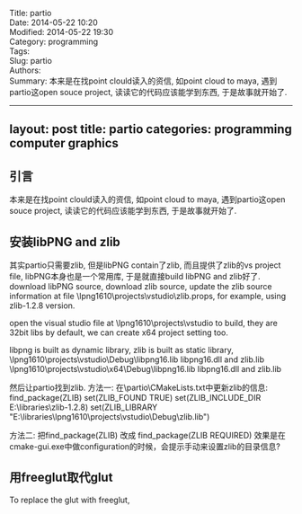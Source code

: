Title: partio  
Date: 2014-05-22 10:20    
Modified: 2014-05-22 19:30       
Category: programming            
Tags:            
Slug: partio             
Authors:              
Summary: 本来是在找point clould读入的资信, 如point cloud to maya, 遇到partio这open souce project, 读读它的代码应该能学到东西, 于是故事就开始了.               

--- 
layout: post 
title: partio 
categories: programming computer graphics 
--- 

引言
---- 
本来是在找point clould读入的资信, 如point cloud to maya, 遇到partio这open souce project, 读读它的代码应该能学到东西, 于是故事就开始了.


安装libPNG and zlib
---- 
其实partio只需要zlib, 但是libPNG contain了zlib, 而且提供了zlib的vs project file, libPNG本身也是一个常用库, 于是就直接build libPNG and zlib好了. 
download libPNG source, 
download zlib source,
update the zlib source information at file \lpng1610\projects\vstudio\zlib.props, for example, using zlib-1.2.8 version.

open the visual studio file at \lpng1610\projects\vstudio to build, they are 32bit libs by default, we can create x64 project setting too.

libpng is built as dynamic library, 
zlib is built as static library,
\lpng1610\projects\vstudio\Debug\libpng16.lib libpng16.dll and zlib.lib 
\lpng1610\projects\vstudio\x64\Debug\libpng16.lib libpng16.dll and zlib.lib


然后让partio找到zlib. 方法一: 在\partio\CMakeLists.txt中更新zlib的信息:
find_package(ZLIB) 
set(ZLIB_FOUND TRUE)
set(ZLIB_INCLUDE_DIR E:\libraries\zlib-1.2.8)
set(ZLIB_LIBRARY "E:\libraries\lpng1610\projects\vstudio\Debug\zlib.lib")

方法二: 把find_package(ZLIB) 改成
find_package(ZLIB REQUIRED)
效果是在cmake-gui.exe中做configuration的时候，会提示手动来设置zlib的目录信息? 


用freeglut取代glut
---- 
To replace the glut with freeglut, 